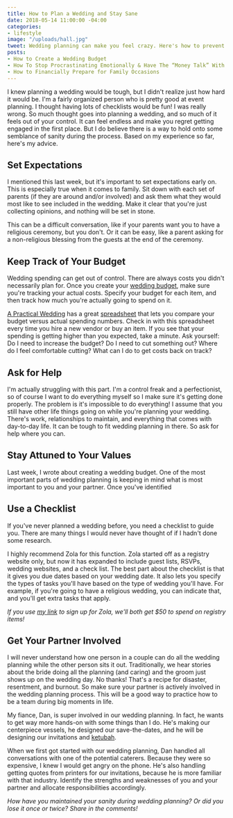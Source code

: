```yaml
---
title: How to Plan a Wedding and Stay Sane
date: 2018-05-14 11:00:00 -04:00
categories:
- lifestyle
image: "/uploads/hall.jpg"
tweet: Wedding planning can make you feel crazy. Here's how to prevent that from happening.
posts:
- How to Create a Wedding Budget
- How To Stop Procrastinating Emotionally & Have The “Money Talk” With Your S.O.
- How to Financially Prepare for Family Occasions
---
```


I knew planning a wedding would be tough, but I didn't realize just how hard it would be. I'm a fairly organized person who is pretty good at event planning. I thought having lots of checklists would be fun! I was really wrong. So much thought goes into planning a wedding, and so much of it feels out of your control. It can feel endless and make you regret getting engaged in the first place. But I do believe there is a way to hold onto some semblance of sanity during the process. Based on my experience so far, here's my advice.

## Set Expectations

I mentioned this last week, but it's important to set expectations early on. This is especially true when it comes to family. Sit down with each set of parents (if they are around and/or involved) and ask them what they would most like to see included in the wedding. Make it clear that you're just collecting opinions, and nothing will be set in stone.

This can be a difficult conversation, like if your parents want you to have a religious ceremony, but you don't. Or it can be easy, like a parent asking for a non-religious blessing from the guests at the end of the ceremony.

## Keep Track of Your Budget

Wedding spending can get out of control. There are always costs you didn't necessarily plan for. Once you create your [wedding budget](https://www.maggiegermano.com/blog/how-to-create-a-wedding-budget/), make sure you're tracking your actual costs. Specify your budget for each item, and then track how much you're actually going to spend on it. 

[A Practical Wedding](https://apracticalwedding.com/) has a great [spreadsheet](https://docs.google.com/spreadsheets/d/1XGxcnlTKTQ6bKY_jaj4G6lmrNik8ze53KPRhDPOIV_k/edit) that lets you compare your budget versus actual spending numbers. Check in with this spreadsheet every time you hire a new vendor or buy an item. If you see that your spending is getting higher than you expected, take a minute. Ask yourself: Do I need to increase the budget? Do I need to cut something out? Where do I feel comfortable cutting? What can I do to get costs back on track?

## Ask for Help

I'm actually struggling with this part. I'm a control freak and a perfectionist, so of course I want to do everything myself so I make sure it's getting done properly. The problem is it's impossible to do everything! I assume that you still have other life things going on while you're planning your wedding. There's work, relationships to maintain, and everything that comes with day-to-day life. It can be tough to fit wedding planning in there. So ask for help where you can.

## Stay Attuned to Your Values

Last week, I wrote about creating a wedding budget. One of the most important parts of wedding planning is keeping in mind what is most important to you and your partner. Once you've identified 

## Use a Checklist

If you've never planned a wedding before, you need a checklist to guide you. There are many things I would never have thought of if I hadn't done some research. 

I highly recommend Zola for this function. Zola started off as a registry website only, but now it has expanded to include guest lists, RSVPs, wedding websites, and a check list. The best part about the checklist is that it gives you due dates based on your wedding date. It also lets you specify the types of tasks you'll have based on the type of wedding you'll have. For example, if you're going to have a religious wedding, you can indicate that, and you'll get extra tasks that apply. 

*If you use [my link](https://www.zola.com/invite/maggermano201707311447) to sign up for Zola, we'll both get $50 to spend on registry items!*

## Get Your Partner Involved

I will never understand how one person in a couple can do all the wedding planning while the other person sits it out. Traditionally, we hear stories about the bride doing all the planning (and caring) and the groom just shows up on the wedding day. No thanks! That's a recipe for disaster, resentment, and burnout. So make sure your partner is actively involved in the wedding planning process. This will be a good way to practice how to be a team during big moments in life.

My fiance, Dan, is super involved in our wedding planning. In fact, he wants to get way more hands-on with some things than I do. He's making our centerpiece vessels, he designed our save-the-dates, and he will be designing our invitations and [ketubah](https://en.wikipedia.org/wiki/Ketubah). 

When we first got started with our wedding planning, Dan handled all conversations with one of the potential caterers. Because they were so expensive, I knew I would get angry on the phone. He's also handling getting quotes from printers for our invitations, because he is more familiar with that industry. Identify the strengths and weaknesses of you and your partner and allocate responsibilities accordingly. 

*How have you maintained your sanity during wedding planning? Or did you lose it once or twice? Share in the comments!*
